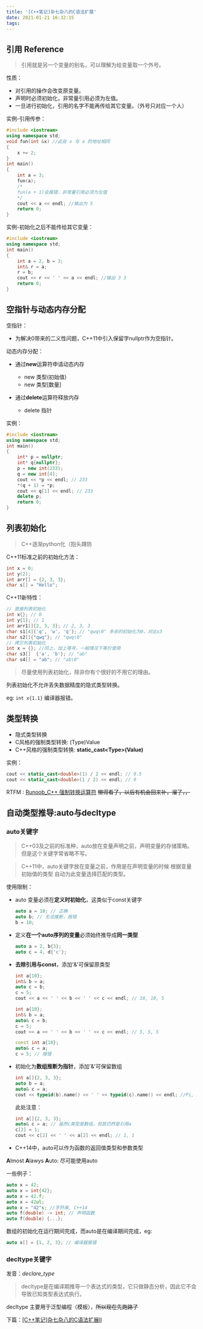 ```yaml
---
title: '[C++笔记]杂七杂八的C语法扩展'
date: 2021-01-21 16:32:15
tags: 
---
```


## 引用 Reference

> 引用就是另一个变量的别名，可以理解为给变量取一个外号。

性质：

* 对引用的操作会改变原变量。
* 声明时必须初始化，非常量引用必须为左值。
* 一旦进行初始化，引用的名字不能再传给其它变量。（外号只对应一个人）

实例-引用传参：

```cpp
#include <iostream>
using namespace std;
void fun(int &x) //此处 x 与 a 的地址相同
{
    x += 2;
}
int main()
{
    int a = 3;
    fun(a);
    /*
    fun(a + 1)会报错，非常量引用必须为左值
    */
    cout << a << endl; //输出为 5 
    return 0;
}
```

 实例-初始化之后不能传给其它变量：

```cpp
#include <iostream>
using namespace std;
int main()
{
    int a = 2, b = 3;
    int& r = a;
    r = b;
    cout << r << ' ' << a << endl; //输出 3 3
    return 0;
}
```

## 空指针与动态内存分配

空指针：

* 为解决0带来的二义性问题，C++11中引入保留字nullptr作为空指针。

动态内存分配：

*  通过**new**运算符申请动态内存
   * new 类型(初始值) 
   * new 类型[数量]

*  通过**delete**运算符释放内存
   * delete 指针

实例：

```cpp
#include <iostream>
using namespace std;
int main()
{
    int* p = nullptr;
    int* q{nullptr};
    p = new int(233);
    q = new int[4];
    cout << *p << endl; // 233
    *(q + 1) = *p;
    cout << q[1] << endl; // 233
    delete p;
    return 0;
}
```

## 列表初始化

> C++逐渐python化（抱头蹲防

C++11标准之前的初始化方法：

```cpp
int x = 0;
int y(2);
int arr[] = {2, 3, 3};
char s[] = "Hello";
```

C++11新特性：

```cpp
// 直接列表初始化
int x{}; // 0
int y{1}; // 1
int arr1[]{2, 3, 3}; // 2, 3, 3
char s1[4]{'q', 'w', 'q'}; // "qwq\0" 多余的初始化为0，对比s3
char s2[]{"qwq"}; // "qwq\0"
// 拷贝列表初始化
int x = {}; //同上，加上等号，一般情况下等价使用
char s3[]  {'a', 'b'}; // "ab"
char s4[] = "ab"; // "ab\0"
```

> 尽量使用列表初始化，除非你有个很好的不用它的理由。

列表初始化不允许丢失数据精度的隐式类型转换。

eg:  `int x{1.1}` 编译器报错。

## 类型转换

* 隐式类型转换
* C风格的强制类型转换: (Type)Value
* C++风格的强制类型转换: **static_cast\<Type\>(Value)**

实例：

```cpp
cout << static_cast<double>(1) / 2 << endl; // 0.5
cout << static_cast<double>(1 / 2) << endl; // 0
```

RTFM : [Runoob_C++ 强制转换运算符](https://www.runoob.com/cplusplus/cpp-casting-operators.html) ~~懒得看了，以后有机会回来补，溜了，，~~

## 自动类型推导:auto与decltype

### auto关键字

> C++03及之前的标准种，auto放在变量声明之前，声明变量的存储策略。但是这个关键字常省略不写。

> C++11中，auto关键字放在变量之前，作用是在声明变量的时候 根据变量初始值的类型 自动为此变量选择匹配的类型。

使用限制：

* auto 变量必须在**定义时初始化**，这类似于const关键字

  ```cpp
  auto a = 10; // 正确 
  auto b; // 无法推断，报错
  b = 10;
  ```

* 定义**在一个auto序列的变量**必须始终推导成**同一类型**

  ```cpp
  auto a = 2, b{3};
  auto c = 4, d{'c'};
  ```

* **去除引用与const**，添加'&'可保留原类型

  ```cpp
  int a{10};
  int& b = a;
  auto c = b;
  c = 5;
  cout << a << ' ' << b << ' ' << c << endl; // 10, 10, 5
  ```

  ```cpp
  int a{10};
  int& b = a;
  auto& c = b;
  c = 5;
  cout << a << ' ' << b << ' ' << c << endl; // 5, 5, 5
  ```

  ```cpp
  const int a{10};
  auto& c = a;
  c = 5; // 报错
  ```

* 初始化为**数组推断为指针**，添加'&'可保留数组

  ```cpp
  int a[]{2, 3, 3};
  auto b = a;
  auto& c = a;
  cout << typeid(b).name() << ' ' << typeid(c).name() << endl; //Pi, A3_i
  ```

  此处注意：

  ```cpp
  int a[]{2, 3, 3};
  auto& c = a; // 虽然c类型是数组，但其仍然是引用a
  c[2] = 1;
  cout << c[2] << ' ' << a[2] << endl; // 1, 1
  ```

* C++14中，auto可以作为函数的返回值类型和参数类型

**A**lmost **A**lawys **A**uto: 尽可能使用auto

一些例子：

```cpp
auto x = 42;
auto x = int{42};
auto x = 42.f;
auto x = 42ul;
auto x = "42"s; //字符串, C++14
auto f(double) -> int; // 声明函数
auto f(double) {...};
```

数组的初始化在运行期间完成，而auto是在编译期间完成，eg:

```cpp
auto x[] = {1, 2, 3}; // 编译器报错
```

### decltype关键字

发音：*declare_type*

> decltype是在编译期推导一个表达式的类型，它只做静态分析，因此它不会导致已知类型表达式执行。

decltype 主要用于泛型编程（模板），~~所以现在先跑路了~~

下篇：[[C++笔记]杂七杂八的C语法扩展II](https://eruihniyhbkbnf.github.io/blog/2021/01/21/C%E8%AF%AD%E6%B3%95%E6%89%A9%E5%B1%95II/)

